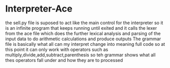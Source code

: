 # Interpreter-Ace
the sell.py file is suposed to act like the main control for the interpreter so it is an infinite program that keeps running until exited and it calls the 
lexer from the ace file which does the further lexical analysis and parsing of the input data to do arithmetic calculations and produce outputs
The grammar file is basically what all can my interpret change into meaning full code so at this point it can only work with operators such as
multiply,divide,add,subtract,parenthesis so teh grammar shows what all thes operators fall under and how they are to processed 
